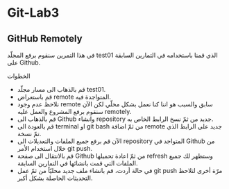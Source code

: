 # Git-Lab3
## GitHub Remotely

في هذا التمرين سنقوم برفع المجلّد test01 الذي قمنا باستخدامه في التمارين السابقة على Github.

الخطوات 
- قم بالذهاب الى مسار مجلّد test01.
- قم باستعراض remote المتواجدة فيه. 
- نلاحظ عدم وجود remote سابق والسبب هو اننا كنا نعمل بشكل محلّي لكن الآن سنقوم برفع المشروع والعمل عليه remotely.
-  قم بالذهاب الى Github وانشاء repository جديد من ثمّ نسخ الرابط الخاص به. 
- قم بالعودة الى terminal او git bash من ثمّ اضافة remote جديد على الرابط الذي تمّ نسخة. 
- الآن قم برفع جميع الملفات والتعديلات الى repository المتواجد في Github من خلال استخدام الأمر git push. 
- قم بالانتقال الى صفحة Github من ثمّ اعادة تحميلها refresh وستظهر لك جميع الملفات التي قمت بانشائها في التمارين السابقة. 
- في حالة أردت، قم بانشاء ملف جديد محليّاً من ثمّ عمل git push مرّة أخرى لتلاحظ التحديثات الحاصلة بشكل أكبر. 
